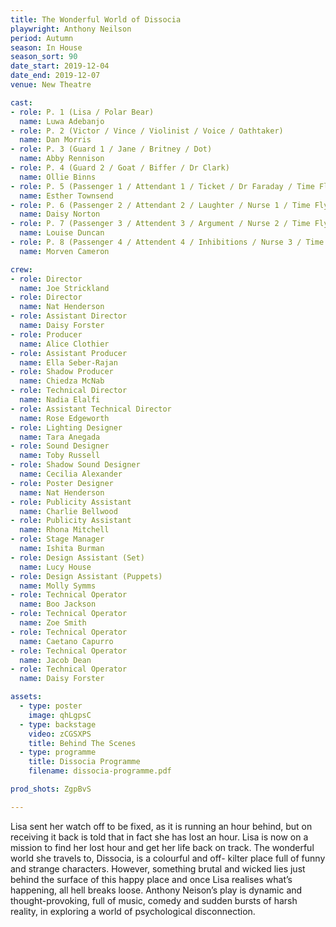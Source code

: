 ```yaml
---
title: The Wonderful World of Dissocia
playwright: Anthony Neilson
period: Autumn
season: In House
season_sort: 90
date_start: 2019-12-04
date_end: 2019-12-07
venue: New Theatre

cast:
- role: P. 1 (Lisa / Polar Bear)
  name: Luwa Adebanjo
- role: P. 2 (Victor / Vince / Violinist / Voice / Oathtaker)
  name: Dan Morris
- role: P. 3 (Guard 1 / Jane / Britney / Dot)
  name: Abby Rennison
- role: P. 4 (Guard 2 / Goat / Biffer / Dr Clark)
  name: Ollie Binns
- role: P. 5 (Passenger 1 / Attendant 1 / Ticket / Dr Faraday / Time Fly Operator / Mechanised Voice)
  name: Esther Townsend
- role: P. 6 (Passenger 2 / Attendant 2 / Laughter / Nurse 1 / Time Fly Operator)
  name: Daisy Norton
- role: P. 7 (Passenger 3 / Attendent 3 / Argument / Nurse 2 / Time Fly Operator)
  name: Louise Duncan
- role: P. 8 (Passenger 4 / Attendent 4 / Inhibitions / Nurse 3 / Time Fly Operator / Automated Voice)
  name: Morven Cameron

crew:
- role: Director
  name: Joe Strickland
- role: Director 
  name: Nat Henderson
- role: Assistant Director
  name: Daisy Forster
- role: Producer
  name: Alice Clothier
- role: Assistant Producer
  name: Ella Seber-Rajan
- role: Shadow Producer
  name: Chiedza McNab
- role: Technical Director 
  name: Nadia Elalfi
- role: Assistant Technical Director
  name: Rose Edgeworth
- role: Lighting Designer 
  name: Tara Anegada
- role: Sound Designer 
  name: Toby Russell
- role: Shadow Sound Designer
  name: Cecilia Alexander
- role: Poster Designer 
  name: Nat Henderson
- role: Publicity Assistant
  name: Charlie Bellwood
- role: Publicity Assistant
  name: Rhona Mitchell
- role: Stage Manager 
  name: Ishita Burman 
- role: Design Assistant (Set)
  name: Lucy House
- role: Design Assistant (Puppets)
  name: Molly Symms
- role: Technical Operator 
  name: Boo Jackson
- role: Technical Operator 
  name: Zoe Smith
- role: Technical Operator 
  name: Caetano Capurro
- role: Technical Operator 
  name: Jacob Dean
- role: Technical Operator 
  name: Daisy Forster

assets:
  - type: poster
    image: qhLgpsC
  - type: backstage
    video: zCGSXPS
    title: Behind The Scenes
  - type: programme
    title: Dissocia Programme
    filename: dissocia-programme.pdf

prod_shots: ZgpBvS

---
```


Lisa sent her watch off to be fixed, as it is running an hour behind, but on receiving it back is
told that in fact she has lost an hour. Lisa is now on a mission to find her lost hour and get her life back on track. The wonderful world she travels to, Dissocia, is a colourful and off-
kilter place full of funny and strange characters. However, something brutal and wicked lies just behind the surface of this happy place and once Lisa realises what’s happening, all hell breaks loose.
Anthony Neison’s play is dynamic and thought-provoking, full of music, comedy and sudden
bursts of harsh reality, in exploring a world of psychological disconnection.
